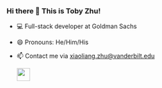 ### Hi there 👋 This is Toby Zhu!

- 💻 Full-stack developer at Goldman Sachs
- 😄 Pronouns: He/Him/His
- 📫 Contact me via xiaoliang.zhu@vanderbilt.edu

  <a href="https://www.linkedin.com/in/xiaoliangzhutoby/">
    <img height="30" src="https://img.shields.io/badge/LinkedIn-blue?style=for-the-badge&logo=linkedin" />
  </a>
  

<a href="https://zxllxz2.github.io/tobyzhu/">
<!--   <img height="137px" src="https://github-readme-stats.vercel.app/api?username=zxllxz2&hide_title=true&hide_border=true&show_icons=true&include_all_commits=true&count_private=true&line_height=21&theme=tokyonight" /> -->
<!--   <img width="700px" src="https://github-readme-stats.vercel.app/api/top-langs/?username=zxllxz2&hide=html,scss&hide_title=true&hide_border=true&layout=compact&title_color=ffffff&text_color=c9cacc&icon_color=2bbc8a&bg_color=1d1f21&langs_count=5" /></a> -->


